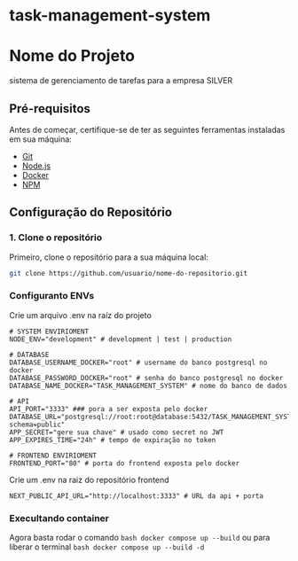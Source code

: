 # task-management-system

# Nome do Projeto

sistema de gerenciamento de tarefas para a empresa SILVER

## Pré-requisitos

Antes de começar, certifique-se de ter as seguintes ferramentas instaladas em sua máquina:

- [Git](https://git-scm.com/)
- [Node.js](https://nodejs.org/)
- [Docker](https://www.docker.com/)
- [NPM](https://www.npmjs.com/)

## Configuração do Repositório

### 1. Clone o repositório

Primeiro, clone o repositório para a sua máquina local:

```bash
git clone https://github.com/usuario/nome-do-repositorio.git
```

### Configuranto ENVs

Crie um arquivo .env na raíz do projeto

```env
# SYSTEM ENVIRIOMENT
NODE_ENV="development" # development | test | production

# DATABASE
DATABASE_USERNAME_DOCKER="root" # username do banco postgresql no docker
DATABASE_PASSWORD_DOCKER="root" # senha do banco postgresql no docker
DATABASE_NAME_DOCKER="TASK_MANAGEMENT_SYSTEM" # nome do banco de dados

# API
API_PORT="3333" ### pora a ser exposta pelo docker
DATABASE_URL="postgresql://root:root@database:5432/TASK_MANAGEMENT_SYSTEM?schema=public"
APP_SECRET="gere sua chave" # usado como secret no JWT
APP_EXPIRES_TIME="24h" # tempo de expiração no token

# FRONTEND ENVIRIOMENT
FRONTEND_PORT="80" # porta do frontend exposta pelo docker
```

Crie um .env na raiz do repositório frontend

```env
NEXT_PUBLIC_API_URL="http://localhost:3333" # URL da api + porta
```

### Execultando container

Agora basta rodar o comando
`bash docker compose up --build`
ou para liberar o terminal
`bash docker compose up --build -d`
